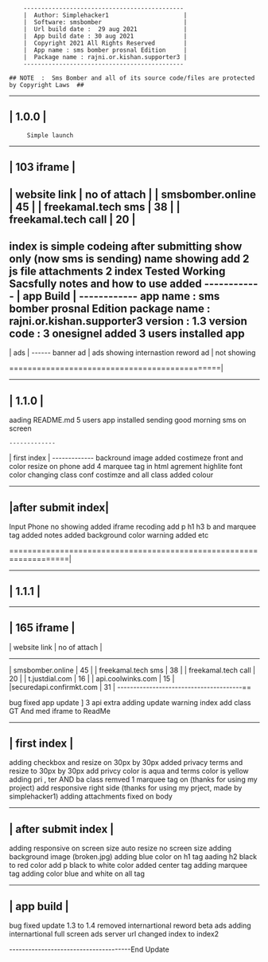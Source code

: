  
        ---------------------------------------------
        |  Author: Simplehacker1                     |
        |  Software: smsbomber                       |
        |  Url build date :  29 aug 2021             |
        |  App build date : 30 aug 2021              |
        |  Copyright 2021 All Rights Reserved        | 
        |  App name : sms bomber prosnal Edition     |
        |  Package name : rajni.or.kishan.supporter3 |
        ---------------------------------------------

    ## NOTE  :  Sms Bomber and all of its source code/files are protected by Copyright Laws  ##


_______
| 1.0.0  |
--------
         Simple launch
--------------------------------------
|             103 iframe              |
 -------------------------------------
| website link         | no of attach |
| smsbomber.online     |   45         |
| freekamal.tech  sms  |   38         |
| freekamal.tech call  |   20         |
---------------------------------------
index is simple codeing 
after submitting show only (now sms is sending)
name showing add
2 js file attachments
2 index
Tested
Working Sacsfully
notes and how to use added
    ------------
    | app Build |
    ------------
app name : sms bomber prosnal Edition
package name : rajni.or.kishan.supporter3
version : 1.3
version code : 3
onesignel added
3 users installed app
   ------
   | ads |
    ------
banner ad | ads showing
internastion reword ad  | not showing


==============================================|
________
| 1.1.0 |
--------

aading README.md
5 users app installed 
sending good morning sms on screen

    -------------
   | first index |
    -------------
backround image added
costimeze front and color
resize on phone
add 4 marquee tag in html
agrement highlite
font color changing
class conf costimze
and all class added colour


   ------------------
  |after submit index|
   ------------------
Input Phone no showing added 
iframe recoding
add p h1 h3 b and marquee tag
added notes
added background color
warning added
etc



===================================================================|
________
| 1.1.1 |
---------

-----------------------------------------
|                165 iframe              |
 ----------------------------------------
| website link            | no of attach |
 ------------------------- --------------
| smsbomber.online        |    45        |
| freekamal.tech  sms     |    38        |
| freekamal.tech call     |    20        |
| t.justdial.com          |    16        |
| api.coolwinks.com       |    15        |
|securedapi.confirmkt.com |    31        |
---------------------------------------==

bug fixed
app update ]
3 api extra adding
update warning index add class GT And med
iframe to ReadMe
_____________
|  first index |
---------------

adding checkbox and resize on 30px by 30px
added privacy terms and resize  to 30px by 30px
add privcy color is aqua and terms color is yellow
adding pri , ter  AND ba class
remved 1 marquee tag on (thanks for using my project)
add responsive right side (thanks for using my prject, made by simplehacker1)
adding attachments fixed on body

_____________________
| after submit index |
---------------------
adding responsive on screen size 
auto resize no screen size
adding background image (broken.jpg)
adding blue color on h1 tag
aading h2 black to red color
add p black to white color
added center tag 
adding marquee tag
adding color blue and white on all tag

  ____________
  | app build |
  -------------

bug fixed 
update 1.3 to 1.4
removed internartional reword beta ads
adding internartional full screen ads
server url changed index to index2


--------------------------------------End Update